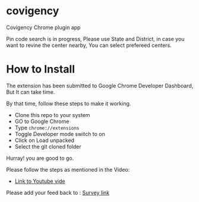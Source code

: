 # covigency
Covigency Chrome plugin app

Pin code search is in progress, Please use State and District, 
in case you want to revine the center nearby, You can select prefereed centers.
# How to Install

The extension has been submitted to Google Chrome Developer Dashboard, But It can take time.


By that time, follow these steps to make it working.

* Clone this repo to your system
* GO to Google Chrome
* Type `chrome://extensions`
* Toggle Developer mode switch to on
* Click on Load unpacked
* Select the git cloned folder

Hurray! you are good to go.

Please follow the steps as mentioned in the Video:
* [Link to Youtube vide](https://youtu.be/22k2ZL-jo2k)


Please add your feed back to : [Survey link](https://forms.gle/fuzaqKW8xGNgCjmC6)


